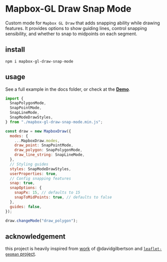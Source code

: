 # Mapbox-GL Draw Snap Mode

Custom mode for `Mapbox GL Draw` that adds snapping ability while drawing features.
It provides options to show guiding lines, control snapping sensibility, and whether to snap to midpoints on each segment.

## install

```shell
npm i mapbox-gl-draw-snap-mode
```

## usage

See a full example in the docs folder, or check at the [**Demo**](https://mhsattarian.github.io/mapbox-gl-draw-snap-mode).

```js
import {
  SnapPolygonMode,
  SnapPointMode,
  SnapLineMode,
  SnapModeDrawStyles,
} from "./mapbox-gl-draw-snap-mode.min.js";

const draw = new MapboxDraw({
  modes: {
    ...MapboxDraw.modes,
    draw_point: SnapPointMode,
    draw_polygon: SnapPolygonMode,
    draw_line_string: SnapLineMode,
  },
  // Styling guides
  styles: SnapModeDrawStyles,
  userProperties: true,
  // Config snapping features
  snap: true,
  snapOptions: {
    snapPx: 15, // defaults to 15
    snapToMidPoints: true, // defaults to false
  },
  guides: false,
});

draw.changeMode("draw_polygon");
```

## acknowledgement

this project is heavily inspired from [work](https://github.com/mapbox/mapbox-gl-draw/issues/865) of @davidgilbertson and [`leaflet-geoman` project](https://github.com/geoman-io/leaflet-geoman).
